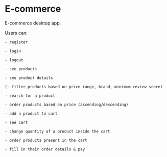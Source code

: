# E-commerce

  E-commerce desktop app.
  
  Users can:
  
    - register
    
    - login
    
    - logout
    
    - see products
    
    - see product details
    
    (- filter products based on price range, brand, minimum review score)
    
    - search for a product
    
    - order products based on price (ascending/descending)
    
    - add a product to cart
    
    - see cart
    
    - change quantity of a product inside the cart
    
    - order products present in the cart
    
    - fill in their order details & pay
    



